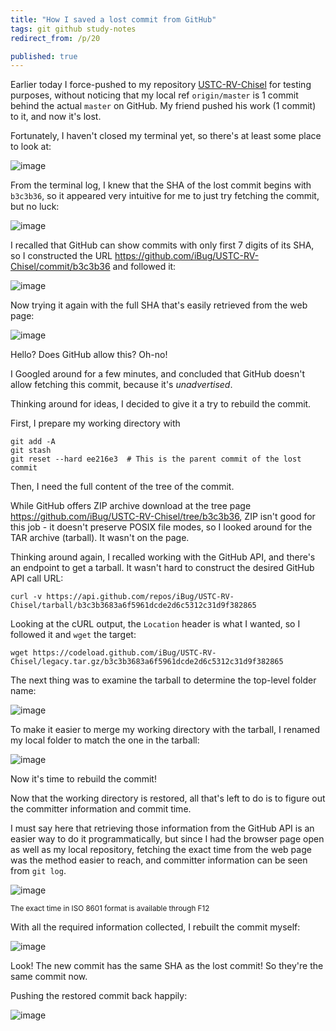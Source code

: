 ```yaml
---
title: "How I saved a lost commit from GitHub"
tags: git github study-notes
redirect_from: /p/20

published: true
---
```


Earlier today I force-pushed to my repository [USTC-RV-Chisel](https://github.com/iBug/USTC-RV-Chisel) for testing purposes,
without noticing that my local ref `origin/master` is 1 commit behind the actual `master` on GitHub.
My friend pushed his work (1 commit) to it, and now it's lost.

Fortunately, I haven't closed my terminal yet, so there's at least some place to look at:

![image](/image/git-restore/1.png)

From the terminal log, I knew that the SHA of the lost commit begins with `b3c3b36`, so it appeared very intuitive for me to just try fetching the commit, but no luck:

![image](/image/git-restore/2.png)

I recalled that GitHub can show commits with only first 7 digits of its SHA, so I constructed the URL <https://github.com/iBug/USTC-RV-Chisel/commit/b3c3b36> and followed it:

![image](/image/git-restore/3.png)

Now trying it again with the full SHA that's easily retrieved from the web page:

![image](/image/git-restore/4.png)

Hello? Does GitHub allow this? Oh-no!

I Googled around for a few minutes, and concluded that GitHub doesn't allow fetching this commit, because it's *unadvertised*.

Thinking around for ideas, I decided to give it a try to rebuild the commit.

First, I prepare my working directory with

    git add -A
    git stash
    git reset --hard ee216e3  # This is the parent commit of the lost commit

Then, I need the full content of the tree of the commit.

While GitHub offers ZIP archive download at the tree page <https://github.com/iBug/USTC-RV-Chisel/tree/b3c3b36>, ZIP isn't good for this job - it doesn't preserve POSIX file modes, so I looked around for the TAR archive (tarball). It wasn't on the page.

Thinking around again, I recalled working with the GitHub API, and there's an endpoint to get a tarball.
It wasn't hard to construct the desired GitHub API call URL:

    curl -v https://api.github.com/repos/iBug/USTC-RV-Chisel/tarball/b3c3b3683a6f5961dcde2d6c5312c31d9f382865

Looking at the cURL output, the `Location` header is what I wanted, so I followed it and `wget` the target:

    wget https://codeload.github.com/iBug/USTC-RV-Chisel/legacy.tar.gz/b3c3b3683a6f5961dcde2d6c5312c31d9f382865

The next thing was to examine the tarball to determine the top-level folder name:

![image](/image/git-restore/5.png)

To make it easier to merge my working directory with the tarball, I renamed my local folder to match the one in the tarball:

![image](/image/git-restore/6.png)

Now it's time to rebuild the commit!

Now that the working directory is restored, all that's left to do is to figure out the committer information and commit time.

I must say here that retrieving those information from the GitHub API is an easier way to do it programmatically, but since I had the browser page open as well as my local repository, fetching the exact time from the web page was the method easier to reach, and committer information can be seen from `git log`.

![image](/image/git-restore/7.png)

<sup>The exact time in ISO 8601 format is available through F12<sup>

With all the required information collected, I rebuilt the commit myself:

![image](/image/git-restore/8.png)

Look! The new commit has the same SHA as the lost commit! So they're the same commit now.

Pushing the restored commit back happily:

![image](/image/git-restore/9.png)
